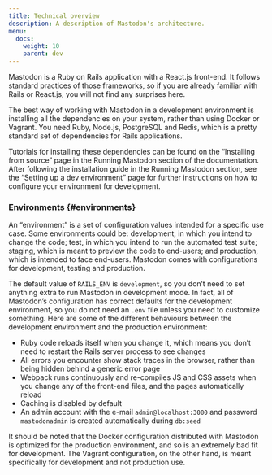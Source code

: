 ```yaml
---
title: Technical overview
description: A description of Mastodon's architecture.
menu:
  docs:
    weight: 10
    parent: dev
---
```


<style>
#TableOfContents {display: none}
</style>

Mastodon is a Ruby on Rails application with a React.js front-end. It follows standard practices of those frameworks, so if you are already familiar with Rails or React.js, you will not find any surprises here.

The best way of working with Mastodon in a development environment is installing all the dependencies on your system, rather than using Docker or Vagrant. You need Ruby, Node.js, PostgreSQL and Redis, which is a pretty standard set of dependencies for Rails applications.

Tutorials for installing these dependencies can be found on the “Installing from source” page in the Running Mastodon section of the documentation. After following the installation guide in the Running Mastodon section, see the “Setting up a dev environment” page for further instructions on how to configure your environment for development.

### Environments {#environments}

An “environment” is a set of configuration values intended for a specific use case. Some environments could be: development, in which you intend to change the code; test, in which you intend to run the automated test suite; staging, which is meant to preview the code to end-users; and production, which is intended to face end-users. Mastodon comes with configurations for development, testing and production.

The default value of `RAILS_ENV` is `development`, so you don’t need to set anything extra to run Mastodon in development mode. In fact, all of Mastodon’s configuration has correct defaults for the development environment, so you do not need an `.env` file unless you need to customize something. Here are some of the different behaviours between the development environment and the production environment:

- Ruby code reloads itself when you change it, which means you don’t need to restart the Rails server process to see changes
- All errors you encounter show stack traces in the browser, rather than being hidden behind a generic error page
- Webpack runs continuously and re-compiles JS and CSS assets when you change any of the front-end files, and the pages automatically reload
- Caching is disabled by default
- An admin account with the e-mail `admin@localhost:3000` and password `mastodonadmin` is created automatically during `db:seed`

It should be noted that the Docker configuration distributed with Mastodon is optimized for the production environment, and so is an extremely bad fit for development. The Vagrant configuration, on the other hand, is meant specifically for development and not production use.
